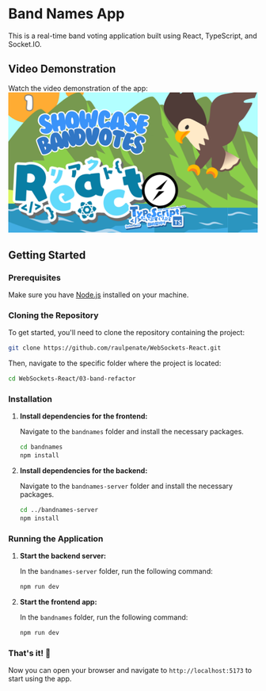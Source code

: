 # Band Names App

This is a real-time band voting application built using React, TypeScript, and Socket.IO.

## Video Demonstration

Watch the video demonstration of the app:
[![Watch the video](https://raw.githubusercontent.com/raulpenate/WebSockets-React/main/img/1-bandvotes.png)](https://youtu.be/QKINT0ZB4ug)

## Getting Started

### Prerequisites

Make sure you have [Node.js](https://nodejs.org/) installed on your machine.

### Cloning the Repository

To get started, you'll need to clone the repository containing the project:

```bash
git clone https://github.com/raulpenate/WebSockets-React.git
```

Then, navigate to the specific folder where the project is located:

```bash
cd WebSockets-React/03-band-refactor
```

### Installation

1. **Install dependencies for the frontend:**

   Navigate to the `bandnames` folder and install the necessary packages.

   ```bash
   cd bandnames
   npm install
   ```

2. **Install dependencies for the backend:**

   Navigate to the `bandnames-server` folder and install the necessary packages.

   ```bash
   cd ../bandnames-server
   npm install
   ```

### Running the Application

1. **Start the backend server:**

   In the `bandnames-server` folder, run the following command:

   ```bash
   npm run dev
   ```

2. **Start the frontend app:**

   In the `bandnames` folder, run the following command:

   ```bash
   npm run dev
   ```

### That's it! 🎉

Now you can open your browser and navigate to `http://localhost:5173` to start using the app.